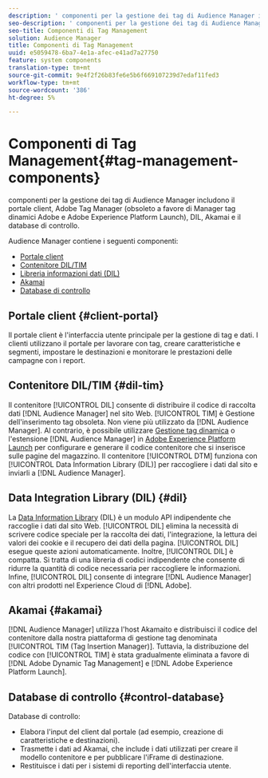 ```yaml
---
description: ' componenti per la gestione dei tag di Audience Manager includono il portale client,  Adobe Tag Manager (obsoleto a favore di  Manager tag dinamici Adobe e  Adobe Experience Platform Launch), DIL, Akamai e il database di controllo.'
seo-description: ' componenti per la gestione dei tag di Audience Manager includono il portale client,  Adobe Tag Manager (obsoleto a favore di  Manager tag dinamici Adobe e  Adobe Experience Platform Launch), DIL, Akamai e il database di controllo.'
seo-title: Componenti di Tag Management
solution: Audience Manager
title: Componenti di Tag Management
uuid: e5059478-6ba7-4e1a-afec-e41ad7a27750
feature: system components
translation-type: tm+mt
source-git-commit: 9e4f2f26b83fe6e5b6f669107239d7edaf11fed3
workflow-type: tm+mt
source-wordcount: '386'
ht-degree: 5%

---
```



# Componenti di Tag Management{#tag-management-components}

 componenti per la gestione dei tag di Audience Manager includono il portale client,  Adobe Tag Manager (obsoleto a favore di  Manager tag dinamici Adobe e  Adobe Experience Platform Launch), DIL, Akamai e il database di controllo.

<!-- 

c_comptag.xml

 -->

 Audience Manager contiene i seguenti componenti:

* [Portale client](../../reference/system-components/components-tag-management.md#client-portal)
* [Contenitore DIL/TIM](../../reference/system-components/components-tag-management.md#dil-tim)
* [Libreria informazioni dati (DIL)](../../reference/system-components/components-tag-management.md#dil)
* [Akamai](../../reference/system-components/components-tag-management.md#akamai)
* [Database di controllo](../../reference/system-components/components-tag-management.md#control-database)

## Portale client {#client-portal}

Il portale client è l&#39;interfaccia utente principale per la gestione di tag e dati. I clienti utilizzano il portale per lavorare con tag, creare caratteristiche e segmenti, impostare le destinazioni e monitorare le prestazioni delle campagne con i report.

## Contenitore DIL/TIM {#dil-tim}

Il contenitore [!UICONTROL DIL] consente di distribuire il codice di raccolta dati [!DNL Audience Manager] nel sito Web. [!UICONTROL TIM] è Gestione dell&#39;inserimento tag obsoleta. Non viene più utilizzato da [!DNL Audience Manager]. Al contrario, è possibile utilizzare [Gestione tag dinamica](https://docs.adobe.com/content/help/it-IT/dtm/using/dtm-home.html) o l&#39;estensione [!DNL Audience Manager] in [ Adobe Experience Platform Launch](https://docs.adobelaunch.com/extension-reference/web/adobe-audience-manager-extension) per configurare e generare il codice contenitore che si inserisce sulle pagine del magazzino. Il contenitore [!UICONTROL DTM] funziona con [!UICONTROL Data Information Library (DIL)] per raccogliere i dati dal sito e inviarli a [!DNL Audience Manager].

##  Data Integration Library (DIL) {#dil}

La [Data Information Library](../../dil/dil-overview.md) (DIL) è un modulo API indipendente che raccoglie i dati dal sito Web. [!UICONTROL DIL] elimina la necessità di scrivere codice speciale per la raccolta dei dati, l&#39;integrazione, la lettura dei valori dei cookie e il recupero dei dati della pagina. [!UICONTROL DIL] esegue queste azioni automaticamente. Inoltre, [!UICONTROL DIL] è compatta. Si tratta di una libreria di codici indipendente che consente di ridurre la quantità di codice necessaria per raccogliere le informazioni. Infine, [!UICONTROL DIL] consente di integrare [!DNL Audience Manager] con altri prodotti nel Experience Cloud di  [!DNL Adobe].

## Akamai {#akamai}

[!DNL Audience Manager] utilizza l&#39;host  [](https://www.akamai.com/html/about/index.html) Akamaito e distribuisci il codice del contenitore dalla nostra piattaforma di gestione tag denominata  [!UICONTROL TIM (Tag Insertion Manager)]. Tuttavia, la distribuzione del codice con [!UICONTROL TIM] è stata gradualmente eliminata a favore di [!DNL Adobe Dynamic Tag Management] e [!DNL Adobe Experience Platform Launch].

## Database di controllo {#control-database}

Database di controllo:

* Elabora l&#39;input del client dal portale (ad esempio, creazione di caratteristiche e destinazioni).
* Trasmette i dati ad Akamai, che include i dati utilizzati per creare il modello contenitore e per pubblicare l&#39;iFrame di destinazione.
* Restituisce i dati per i sistemi di reporting dell&#39;interfaccia utente.

